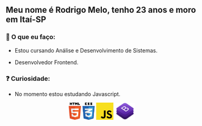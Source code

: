 ## Meu nome é Rodrigo Melo, tenho 23 anos e moro em Itaí-SP
 
### 💬 O que eu faço:

- Estou cursando Análise e Desenvolvimento de Sistemas.

- Desenvolvedor Frontend.

### ❓ Curiosidade:

- No momento estou estudando Javascript.


<p align="center">
 <img src="https://github.com/Rodrigomelo220/Rodrigomelo220/blob/main/.github/html.png" alt="HTML" height="45"/>
 <img src="https://github.com/Rodrigomelo220/Rodrigomelo220/blob/main/.github/css.png" alt="CSS" height="45"/>
 <img src="https://github.com/Rodrigomelo220/Rodrigomelo220/blob/main/.github/js.png" alt="Javascript" height="45"/>
 <img src="https://github.com/Rodrigomelo220/Rodrigomelo220/blob/main/.github/bootstrap.png" alt="CSS" height="45"/>
 </p>
